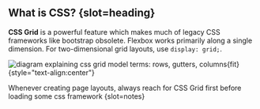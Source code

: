## What is CSS? {slot=heading}

**CSS Grid** is a powerful feature which makes much of legacy CSS frameworks 
like bootstrap obsolete. Flexbox works primarily along a single dimension. For 
two-dimensional grid layouts, use `display: grid;`. 

![diagram explaining css grid model terms: rows, gutters, 
columns](grid-model.png){fit} {style="text-align:center"}

Whenever creating page layouts, always reach for CSS Grid first before loading 
some css framework {slot=notes}
